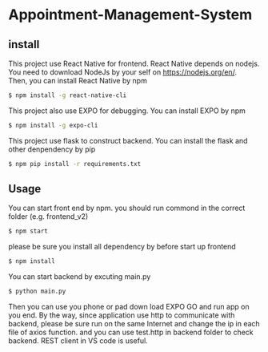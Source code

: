 # Appointment-Management-System
## install
This project use React Native for frontend. React Native depends on nodejs. You need to download NodeJs by your self on https://nodejs.org/en/.  
Then, you can install React Native by npm
```sh
$ npm install -g react-native-cli
```
This project also use EXPO for debugging. You can install EXPO by npm
```sh
$ npm install -g expo-cli
```
This project use flask to construct backend. You can install the flask and other denpendency by pip
```sh
$ npm pip install -r requirements.txt
```
## Usage
You can start front end by npm. you should run commond in the correct folder (e.g. frontend_v2)
```sh
$ npm start
```
please be sure you install all dependency by before start up frontend
```sh
$ npm install
```
You can start backend by excuting main.py
```sh
$ python main.py
```
Then you can use you phone or pad down load EXPO GO and run app on you end.
By the way, since application use http to communicate with backend, please be sure run on the same Internet and change the ip in each file of axios function.
and you can use test.http in backend folder to check backend. REST client in VS code is useful.

